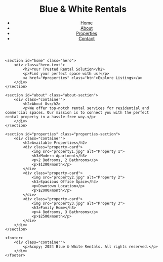 <!DOCTYPE html>
<html lang="en">
<head>
    <meta charset="UTF-8">
    <meta name="viewport" content="width=device-width, initial-scale=1.0">
    <title>Rental Website</title>
    <link rel="stylesheet" href="styles.css">
</head>
<body>
    <header>
        <div class="container">
            <h1>Blue & White Rentals</h1>
            <nav>
                <ul>
                    <li><a href="#home">Home</a></li>
                    <li><a href="#about">About</a></li>
                    <li><a href="#properties">Properties</a></li>
                    <li><a href="#contact">Contact</a></li>
                </ul>
            </nav>
        </div>
    </header>

    <section id="home" class="hero">
        <div class="hero-text">
            <h2>Your Trusted Rental Solution</h2>
            <p>Find your perfect space with us!</p>
            <a href="#properties" class="btn">Explore Listings</a>
        </div>
    </section>

    <section id="about" class="about-section">
        <div class="container">
            <h2>About Us</h2>
            <p>We offer top-notch rental services for residential and commercial spaces. Our mission is to connect you with the perfect rental property in a hassle-free way.</p>
        </div>
    </section>

    <section id="properties" class="properties-section">
        <div class="container">
            <h2>Available Properties</h2>
            <div class="property-card">
                <img src="property1.jpg" alt="Property 1">
                <h3>Modern Apartment</h3>
                <p>2 Bedrooms, 2 Bathrooms</p>
                <p>$1200/month</p>
            </div>
            <div class="property-card">
                <img src="property2.jpg" alt="Property 2">
                <h3>Spacious Office Space</h3>
                <p>Downtown Location</p>
                <p>$2000/month</p>
            </div>
            <div class="property-card">
                <img src="property3.jpg" alt="Property 3">
                <h3>Family Home</h3>
                <p>4 Bedrooms, 3 Bathrooms</p>
                <p>$2500/month</p>
            </div>
        </div>
    </section>

    <footer>
        <div class="container">
            <p>&copy; 2024 Blue & White Rentals. All rights reserved.</p>
        </div>
    </footer>
</body>
</html>
